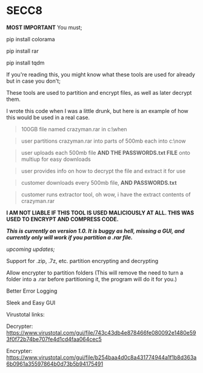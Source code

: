 # SECC8
**MOST IMPORTANT**
You must;

pip install colorama

pip install rar

pip install tqdm



If you're reading this, you might know what these tools are used for already but in case you don't;

These tools are used to partition and encrypt files, as well as later decrypt them.

I wrote this code when I was a little drunk, but here is an example of how this would be used in a real case.

> 100GB file named crazyman.rar in c:\when

> user partitions crazyman.rar into parts of 500mb each into c:\now

> user uploads each 500mb file **AND THE PASSWORDS.txt FILE** onto multiup for easy downloads

> user provides info on how to decrypt the file and extract it for use

> customer downloads every 500mb file, **AND PASSWORDS.txt**

> customer runs extractor tool, oh wow, i have the extract contents of crazyman.rar

**I AM NOT LIABLE IF THIS TOOL IS USED MALICIOUSLY AT ALL. THIS WAS USED TO ENCRYPT AND COMPRESS CODE.**

***This is currently on version 1.0. It is buggy as hell, missing a GUI, and currently only will work if you partition a .rar file.***

*upcoming updates;*

  Support for .zip, .7z, etc. partition encrypting and decrypting
  
  Allow encrypter to partition folders (This will remove the need to turn a folder into a .rar before partitioning it, the program will do it for you.)
  
  Better Error Logging
  
  Sleek and Easy GUI

  


Virustotal links:


Decrypter: https://www.virustotal.com/gui/file/743c43db4e878466fe080092e1480e593f0f72b74be707fe4d1cd4faa064cec5


Encrypter: https://www.virustotal.com/gui/file/b254baa4d0c8a431774944a1f1b8d363a6b0961a35597864b0d73b5b94175491
